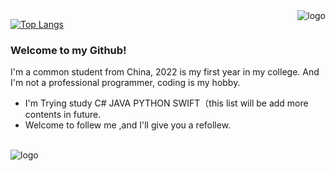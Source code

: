 <img src="https://github-readme-stats.vercel.app/api?username=istrih&show_icons=true" alt="logo" align="right" style="margin-bottom: 20px;" />

[![Top Langs](https://github-readme-stats.vercel.app/api/top-langs/?username=anuraghazra&layout=compact)](https://github.com/anuraghazra/github-readme-stats)


### Welcome to my Github!

I'm a common student from China, 2022 is my first year in my college.
And I'm not a professional programmer, coding is my hobby.

- I'm Trying study C# JAVA PYTHON SWIFT（this list will be add more contents in future.
- Welcome to follew me ,and I'll give you a refollew.

<br><img src="https://github-profile-trophy.vercel.app/?username=istrih&theme=flat&column=7" alt="logo" align="center" style="margin: auto;"/>
<br>
